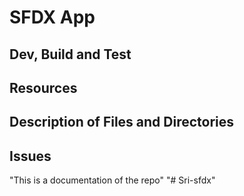 # SFDX App

## Dev, Build and Test

## Resources

## Description of Files and Directories

## Issues
"This is a documentation of the repo" 
"# Sri-sfdx" 
